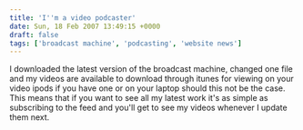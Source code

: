 ```yaml
---
title: 'I''m a video podcaster'
date: Sun, 18 Feb 2007 13:49:15 +0000
draft: false
tags: ['broadcast machine', 'podcasting', 'website news']
---
```


I downloaded the latest version of the broadcast machine, changed one file and my videos are available to download through itunes for viewing on your video ipods if you have one or on your laptop should this not be the case. This means that if you want to see all my latest work it's as simple as subscribing to the feed and you'll get to see my videos whenever I update them next.